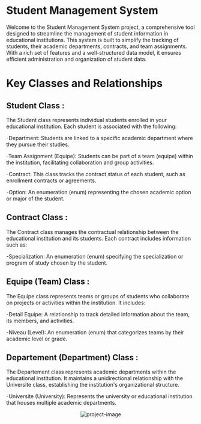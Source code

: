 <h1>Student Management System</h1>

<p id="description">Welcome to the Student Management System project, a comprehensive tool designed to streamline the management of student information in educational institutions. This system is built to simplify the tracking of students, their academic departments, contracts, and team assignments. With a rich set of features and a well-structured data model, it ensures efficient administration and organization of student data.</p>
<h1>Key Classes and Relationships</h1>

<h2>Student Class :</h2>

<p id="description">The Student class represents individual students enrolled in your educational institution. Each student is associated with the following:

 -Department: Students are linked to a specific academic department where they pursue their studies.

 -Team Assignment (Equipe): Students can be part of a team (equipe) within the institution, facilitating collaboration and group activities.

 -Contract: This class tracks the contract status of each student, such as enrollment contracts or agreements.

 -Option: An enumeration (enum) representing the chosen academic option or major of the student.
</p>

<h2>Contract Class :</h2>

<p id="description">The Contract class manages the contractual relationship between the educational institution and its students. Each contract includes information such as:

-Specialization: An enumeration (enum) specifying the specialization or program of study chosen by the student.</p>

<h2>Equipe (Team) Class :</h2>

<p id="description">The Equipe class represents teams or groups of students who collaborate on projects or activities within the institution. It includes:

 -Detail Equipe: A relationship to track detailed information about the team, its members, and activities.

 -Niveau (Level): An enumeration (enum) that categorizes teams by their academic level or grade.</p>
 
 <h2>Departement (Department)  Class :</h2>

 <p id="description">The Departement class represents academic departments within the educational institution. It maintains a unidirectional relationship with the Universite class, establishing the institution's organizational structure.

 -Universite (University): Represents the university or educational institution that houses multiple academic departments.</p>

<p align="center"><img src="https://i.postimg.cc/V6Ps842y/image-2023-09-16-154047632.png" alt="project-image"></p>
